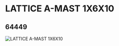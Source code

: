 # LATTICE A-MAST 1X6X10
## 64449
![LATTICE A-MAST 1X6X10](https://lc-www-live-s.legocdn.com/media/bricks/5/2/4648252.jpg)